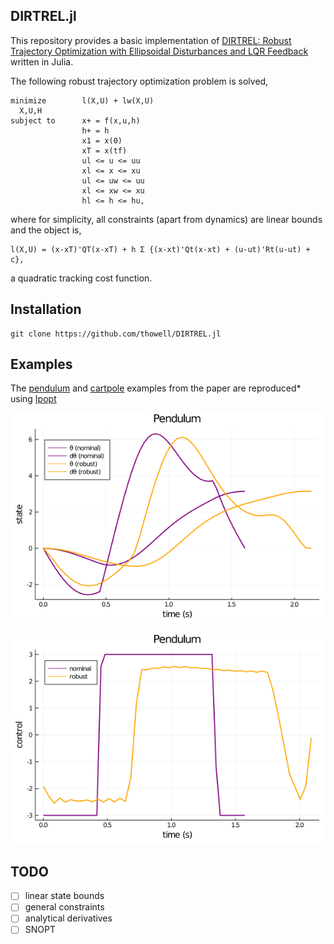 ## DIRTREL.jl

This repository provides a basic implementation of [DIRTREL: Robust Trajectory Optimization with Ellipsoidal Disturbances and LQR Feedback](https://agile.seas.harvard.edu/files/agile/files/dirtrel.pdf) written in Julia.

The following robust trajectory optimization problem is solved,
```
minimize        l(X,U) + lw(X,U)
  X,U,H
subject to      x+ = f(x,u,h)
                h+ = h
                x1 = x(0)
                xT = x(tf)
                ul <= u <= uu
                xl <= x <= xu
                ul <= uw <= uu
                xl <= xw <= xu
                hl <= h <= hu,             
```
where for simplicity, all constraints (apart from dynamics) are linear bounds
and the object is,
```
l(X,U) = (x-xT)'QT(x-xT) + h Σ {(x-xt)'Qt(x-xt) + (u-ut)'Rt(u-ut) + c},
```
a quadratic tracking cost function.

## Installation
```code
git clone https://github.com/thowell/DIRTREL.jl
```

## Examples
The [pendulum](https://github.com/thowell/DIRTREL.jl/blob/master/examples/pendulum_robust.jl) and [cartpole](https://github.com/thowell/DIRTREL.jl/blob/master/examples/cartpole_robust.jl) examples from the paper are reproduced* using [Ipopt](https://github.com/coin-or/Ipopt)

![](examples/results/pendulum_state.png)

![](examples/results/pendulum_control.png)

## TODO
- [ ] linear state bounds
- [ ] general constraints
- [ ] analytical derivatives
- [ ] SNOPT
